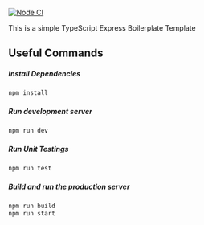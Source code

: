 [![Node CI](https://github.com/NuwanJ/typescript-express-server-boilerplate/actions/workflows/node_ci.yaml/badge.svg)](https://github.com/NuwanJ/typescript-express-server-boilerplate/actions/workflows/node_ci.yaml)

This is a simple TypeScript Express Boilerplate Template

## Useful Commands

##### Install Dependencies

```bash
npm install
```

##### Run development server

```bash
npm run dev
```

##### Run Unit Testings

```bash
npm run test
```

##### Build and run the production server

```bash
npm run build
npm run start
```
